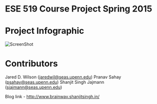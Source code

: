 # ESE 519 Course Project Spring 2015

Project Infographic
===================
![ScreenShot](https://raw.githubusercontent.com/shanjit/ese519-project-spring2015/master/doc/infographic.jpg )



Contributors
============
Jared D. Wilson (jaredwil@seas.upenn.edu)
Pranav Sahay (psahay@seas.upenn.edu)
Shanjit Singh Jajmann (sjajmann@seas.upenn.edu)

Blog link - http://www.brainwav.shanjitsingh.in/

